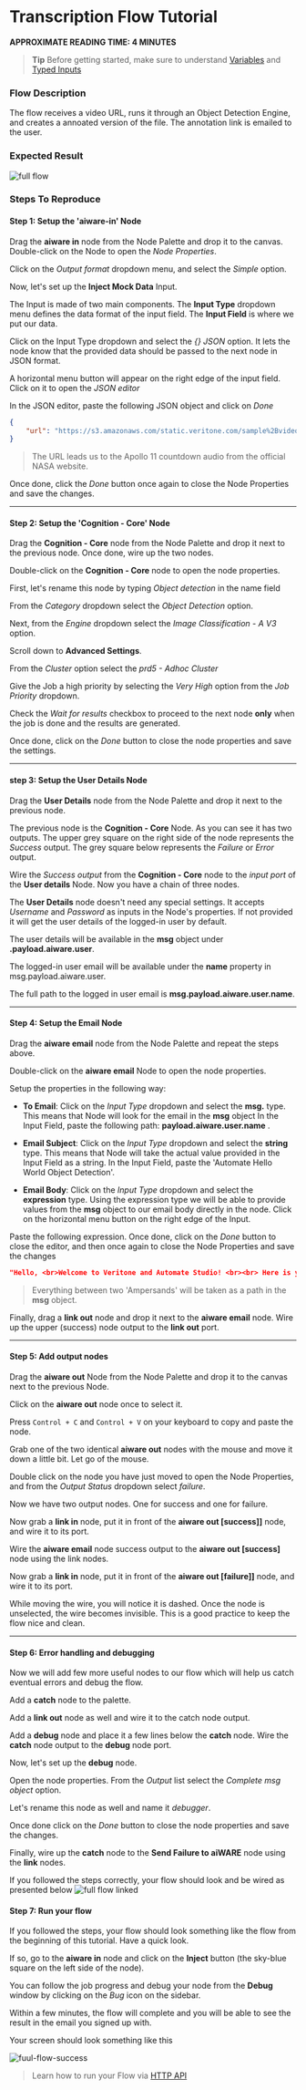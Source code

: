 # Transcription Flow Tutorial

**APPROXIMATE READING TIME: 4 MINUTES**

>**Tip** Before getting started, make sure to understand [Variables](/automate-studio/application/README?id=variables) and [Typed Inputs](/automate-studio/working-with-nodes/README?id=typed-inputs)

### Flow Description

The flow receives a video URL, runs it through an Object Detection Engine, and creates a annoated version of the file. The annotation link is emailed to the user.

### Expected Result

![full flow](full-flow.png)

### Steps To Reproduce

#### Step 1: Setup the 'aiware-in' Node

Drag the **aiware in** node from the Node Palette and drop it to the canvas. Double-click on the Node to open the *Node Properties*. 

Click on the *Output format* dropdown menu, and select the *Simple* option.

Now, let's set up the **Inject Mock Data** Input. 

The Input is made of two main components. The **Input Type** dropdown menu defines the data format of the input field. The **Input Field** is where we put our data.

Click on the Input Type dropdown and select the *{} JSON* option. It lets the node know that the provided data should be passed to the next node in JSON format.

A horizontal menu button will appear on the right edge of the input field. Click on it to open the *JSON editor*

In the JSON editor, paste the following JSON object and click on *Done*

```json
{
    "url": "https://s3.amazonaws.com/static.veritone.com/sample%2Bvideos.mp4"
}
```

>The URL leads us to the Apollo 11 countdown audio from the official NASA website.

Once done, click the *Done* button once again to close the Node Properties and save the changes.


<hr/>


#### Step 2: Setup the 'Cognition - Core' Node


Drag the **Cognition - Core** node from the Node Palette and drop it next to the previous node. Once done, wire up the two nodes.

Double-click on the **Cognition - Core** node to open the node properties. 

First, let's rename this node by typing *Object detection* in the name field

From the *Category* dropdown select the *Object Detection* option.

Next, from the *Engine* dropdown select the *Image Classification - A V3* option.

Scroll down to **Advanced Settings**. 

From the *Cluster* option select the *prd5 - Adhoc Cluster* 

Give the Job a high priority by selecting the *Very High* option from the *Job Priority* dropdown.

Check the *Wait for results* checkbox to proceed to the next node **only** when the job is done and the results are generated. 

Once done, click on the *Done* button to close the node properties and save the settings.

<hr/>

#### step 3: Setup the User Details Node

Drag the **User Details** node from the Node Palette and drop it next to the previous node.

The previous node is the **Cognition - Core** Node. As you can see it has two outputs. The upper grey square on the right side of the node represents the *Success* output. The grey square below represents the *Failure* or *Error* output. 

Wire the *Success output* from the **Cognition - Core** node to the *input port* of the **User details** Node. Now you have a chain of three nodes.

The **User Details** node doesn't need any special settings. It accepts *Username* and *Password* as inputs in the Node's properties. If not provided it will get the user details of the logged-in user by default.

The user details will be available in the **msg** object under **.payload.aiware.user**.

The logged-in user email will be available under the **name** property in msg.payload.aiware.user.

The full path to the logged in user email is **msg.payload.aiware.user.name**.

<hr/>

#### Step 4: Setup the Email Node

Drag the **aiware email** node from the Node Palette and repeat the steps above.

Double-click on the **aiware email** Node to open the node properties.

Setup the properties in the following way:

- **To Email**: Click on the *Input Type* dropdown and select the **msg.** type. This means that Node will look for the email in the **msg** object
In the Input Field, paste the following path: **payload.aiware.user.name** . 

- **Email Subject**: Click on the *Input Type* dropdown and select the **string** type. This means that Node will take the actual value provided in the Input Field as a string. In the Input Field, paste the 'Automate Hello World Object Detection'.


- **Email Body**: Click on the *Input Type* dropdown and select the **expression** type. Using the expression type we will be able to provide values from the **msg** object to our email body directly in the node. Click on the horizontal menu button on the right edge of the Input.

Paste the following expression. Once done, click on the *Done* button to close the editor, and then once again to close the Node Properties and save the changes

```json
"Hello, <br>Welcome to Veritone and Automate Studio! <br><br> Here is your annotated file: https://cms.veritone.com/#/media-details/" & payload.aiware.tdoId
```
>Everything between two 'Ampersands' will be taken as a path in the **msg** object. 

Finally, drag a **link out** node and drop it next to the **aiware email** node. Wire up the upper (success) node output to the **link out** port. 

<hr/>

#### Step 5: Add output nodes

Drag the **aiware out** Node from the Node Palette and drop it to the canvas next to the previous Node. 

Click on the **aiware out** node once to select it. 

Press `Control + C` and `Control + V` on your keyboard to copy and paste the node.

Grab one of the two identical **aiware out** nodes with the mouse and move it down a little bit. Let go of the mouse.

Double click on the node you have just moved to open the Node Properties, and from the  *Output Status* dropdown select *failure*.

Now we have two output nodes. One for success and one for failure.

Now grab a **link in** node, put it in front of the **aiware out \[success\]]** node, and wire it to its port.

Wire the **aiware email** node success output to the **aiware out \[success\]** node using the link nodes.

Now grab a **link in** node, put it in front of the **aiware out \[failure\]]** node, and wire it to its port.

While moving the wire, you will notice it is dashed. Once the node is unselected, the wire becomes invisible. This is a good practice to keep the flow nice and clean.

<hr/>

#### Step 6: Error handling and debugging

Now we will add few more useful nodes to our flow which will help us catch eventual errors and debug the flow.

Add a **catch** node to the palette. 

Add a **link out** node as well and wire it to the catch node output.

Add a **debug** node and place it a few lines below the **catch** node. Wire the **catch** node output to the **debug** node port.

Now, let's set up the **debug** node. 

Open the node properties. From the *Output* list select the *Complete msg object* option.

Let's rename this node as well and name it *debugger*.

Once done click on the *Done* button to close the node properties and save the changes.

Finally, wire up the **catch** node to the **Send Failure to aiWARE** node using the **link** nodes.

If you followed the steps correctly, your flow should look and be wired as presented below
![full flow linked](full-flow-linked.png)
#### Step 7: Run your flow

If you followed the steps, your flow should look something like the flow from the beginning of this tutorial. Have a quick look.

If so, go to the **aiware in** node and click on the **Inject** button (the sky-blue square on the left side of the node).

You can follow the job progress and debug your node from the **Debug** window by clicking on the *Bug* icon on the sidebar.

Within a few minutes, the flow will complete and you will be able to see the result in the email you signed up with.

Your screen should look something like this 

![fuul-flow-success](full-flow-success.png)

>Learn how to run your Flow via [HTTP API](/automate-studio/working-with-flows/README?id=run-via-http)